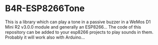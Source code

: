 # B4R-ESP8266Tone
This is a library which can play a tone in a passive buzzer in a WeMos D1 Mini R2 v3.0.0 module and generally an ESP8266...
The code of this repository can be added to your esp8266 projects to play sounds in them.
Probably it will work also with Arduino...
